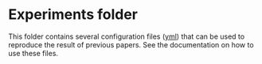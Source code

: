 # Experiments folder

This folder contains several configuration files ([yml](https://docs.ansible.com/ansible/latest/reference_appendices/YAMLSyntax.html)) that can be used to reproduce the result of previous papers. See the documentation on
how to use these files.
